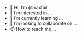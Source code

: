 - 👋 Hi, I’m @maxfail
- 👀 I’m interested in ...
- 🌱 I’m currently learning ...
- 💞️ I’m looking to collaborate on ...
- 📫 How to reach me ...

<!---
maxfail/maxfail is a ✨ special ✨ repository because its `README.md` (this file) appears on your GitHub profile.
You can click the Preview link to take a look at your changes.
--->
